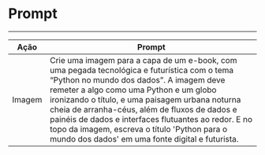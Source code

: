 # Prompt
-----------------------------------------------------------
|Ação  | Prompt                                            |
|------|---------------------------------------------------|
|Imagem|Crie uma imagem para a capa de um e-book, com uma pegada tecnológica e futurística com o tema “Python no mundo dos dados”. A imagem deve remeter a algo como uma Python e um globo ironizando o título, e uma paisagem urbana noturna cheia de arranha-céus, além de fluxos de dados e painéis de dados e interfaces flutuantes ao redor. E no topo da imagem, escreva o título 'Python para o mundo dos dados' em uma fonte digital e futurista.|